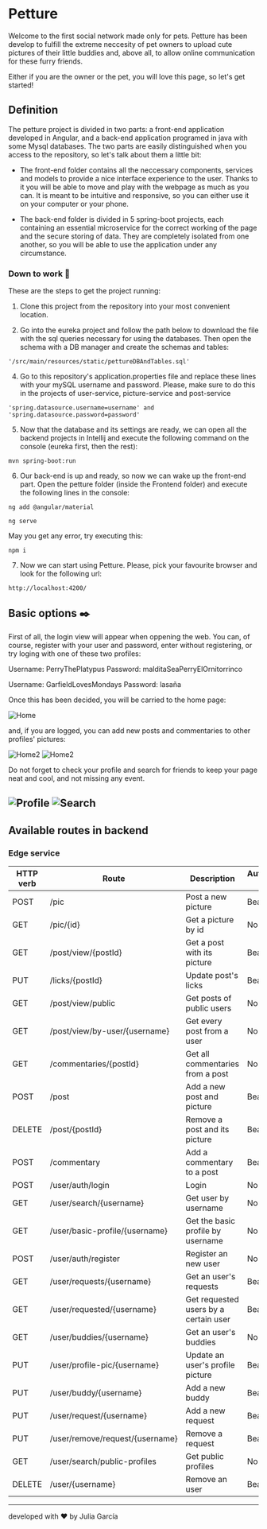 # Petture 

Welcome to the first social network made only for pets. Petture has been develop to fulfill the extreme neccesity of pet owners to upload cute pictures of their little buddies and, above all, to allow online communication for these furry friends.

Either if you are the owner or the pet, you will love this page, so let's get started!


## Definition

The petture project is divided in two parts: a front-end application developed in Angular, and a back-end application programed in java with some Mysql databases. The two parts are easily distinguished when you access to the repository, so let's talk about them a little bit:

- The front-end folder contains all the neccessary components, services and models to provide a nice interface experience to the user. Thanks to it you will be able to move and play with the webpage as much as you can. It is meant to be intuitive and responsive, so you can either use it on your computer or your phone.

- The back-end folder is divided in 5 spring-boot projects, each containing an essential microservice for the correct working of the page and the secure storing of data. They are completely isolated from one another, so you will be able to use the application under any circumstance.

### Down to work 🔧

These are the steps to get the project running:

1. Clone this project from the repository into your most convenient location.

2. Go into the eureka project and follow the path below to download the file with the sql queries necessary for using the databases. Then open the schema with a DB manager and create the schemas and tables:

```
'/src/main/resources/static/pettureDBAndTables.sql'
```

4. Go to this repository's application.properties file and replace these lines with your mySQL username and password. Please, make sure to do this in the projects of user-service, picture-service and post-service

```
'spring.datasource.username=username' and 'spring.datasource.password=password'
```

5. Now that the database and its settings are ready, we can open all the backend projects in Intellij and execute the following command on the console (eureka first, then the rest):

```
mvn spring-boot:run
```

6. Our back-end is up and ready, so now we can wake up the front-end part. Open the petture folder (inside the Frontend folder) and execute the following lines in the console:

```
ng add @angular/material
```

```
ng serve
```

May you get any error, try executing this:

```
npm i
```

7. Now we can start using Petture. Please, pick your favourite browser and look for the following url:

```
http://localhost:4200/
```



## Basic options ✒️

First of all, the login view will appear when oppening the web. You can, of course, register with your user and password, enter without registering, or try loging with one of these two profiles:

Username: PerryThePlatypus
Password: malditaSeaPerryElOrnitorrinco

Username: GarfieldLovesMondays
Password: lasaña

Once this has been decided, you will be carried to the home page:

![Home](prints/home.PNG)

and, if you are logged, you can add new posts and commentaries to other profiles' pictures:

![Home2](prints/home1.PNG)
![Home2](prints/comment.PNG)

Do not forget to check your profile and search for friends to keep your page neat and cool, and not missing any event.

![Profile](prints/profile.PNG)
![Search](prints/search.PNG)
---
## Available routes in backend

### Edge service

| HTTP verb | Route | Description | Authorization needed |
| --- | --- | --- | --- |
| POST | /pic | Post a new picture | Bearer Token |
| GET | /pic/{id} | Get a picture by id | No Auth |
| GET | /post/view/{postId} | Get a post with its picture | Bearer Token |
| PUT | /licks/{postId} | Update post's licks | Bearer Token |
| GET | /post/view/public | Get posts of public users | No Auth |
| GET | /post/view/by-user/{username} | Get every post from a user | No Auth |
| GET | /commentaries/{postId} | Get all commentaries from a post | No Auth |
| POST | /post | Add a new post and picture | Bearer Token |
| DELETE | /post/{postId} | Remove a post and its picture | Bearer Token |
| POST | /commentary | Add a commentary to a post | Bearer Token |
| POST | /user/auth/login | Login | No Auth |
| GET | /user/search/{username} | Get user by username | No Auth |
| GET | /user/basic-profile/{username} | Get the basic profile by username | No Auth |
| POST | /user/auth/register | Register an new user | No Auth |
| GET | /user/requests/{username} | Get an user's requests | Bearer Token |
| GET | /user/requested/{username} | Get requested users by a certain user | Bearer Token |
| GET | /user/buddies/{username} | Get an user's buddies | No Auth |
| PUT | /user/profile-pic/{username} | Update an user's profile picture | Bearer Token |
| PUT | /user/buddy/{username} | Add a new buddy | Bearer Token |
| PUT | /user/request/{username} | Add a new request | Bearer Token |
| PUT | /user/remove/request/{username} | Remove a request | Bearer Token |
| GET | /user/search/public-profiles | Get public profiles | No Auth |
| DELETE | /user/{username} | Remove an user | Bearer Token |

---
developed with ❤️ by Julia García
